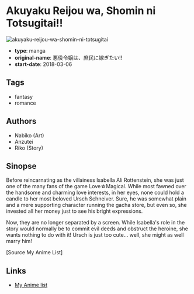 # Akuyaku Reijou wa, Shomin ni Totsugitai!!

![akuyaku-reijou-wa-shomin-ni-totsugitai](https://cdn.myanimelist.net/images/manga/2/217288.jpg)

-   **type**: manga
-   **original-name**: 悪役令嬢は、庶民に嫁ぎたい!!
-   **start-date**: 2018-03-06

## Tags

-   fantasy
-   romance

## Authors

-   Nabiko (Art)
-   Anzutei
-   Riko (Story)

## Sinopse

Before reincarnating as the villainess Isabella Ali Rottenstein, she was just one of the many fans of the game Love☆Magical. While most fawned over the handsome and charming love interests, in her eyes, none could hold a candle to her most beloved Ursch Schneiver. Sure, he was somewhat plain and a mere supporting character running the gacha store, but even so, she invested all her money just to see his bright expressions.

Now, they are no longer separated by a screen. While Isabella's role in the story would normally be to commit evil deeds and obstruct the heroine, she wants nothing to do with it! Ursch is just too cute... well, she might as well marry him!

[Source My Anime List]

## Links

-   [My Anime list](https://myanimelist.net/manga/113728/Akuyaku_Reijou_wa_Shomin_ni_Totsugitai)
